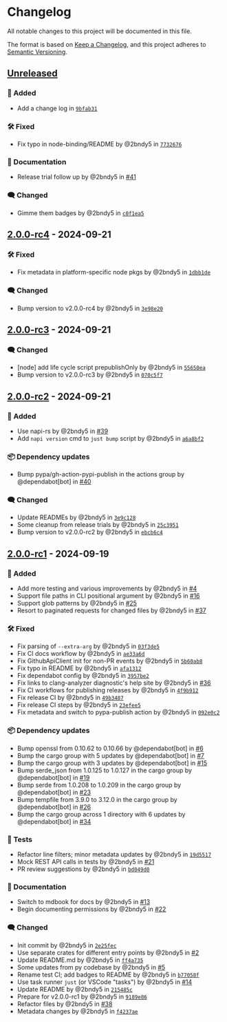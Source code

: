 # Changelog

All notable changes to this project will be documented in this file.

The format is based on [Keep a Changelog](https://keepachangelog.com/en/1.0.0/),
and this project adheres to [Semantic Versioning](https://semver.org/spec/v2.0.0.html).
<!-- markdownlint-disable MD024 -->

## [Unreleased]

### <!-- 1 --> 🚀 Added

- Add a change log in [`9bfab31`](https://github.com/cpp-linter/cpp_linter_rs/commit/9bfab318394814d2515f3959f744d60a12d415f1)

### <!-- 4 --> 🛠️ Fixed

- Fix typo in node-binding/README by @2bndy5 in [`7732676`](https://github.com/cpp-linter/cpp_linter_rs/commit/7732676e03941a37a4fb5b474d319c640689985a)

### <!-- 8 --> 📝 Documentation

- Release trial follow up by @2bndy5 in [#41](https://github.com/cpp-linter/cpp_linter_rs/pull/41)

### <!-- 9 --> 🗨️ Changed

- Gimme them badges by @2bndy5 in [`c0f1ea5`](https://github.com/cpp-linter/cpp_linter_rs/commit/c0f1ea516ee6efdf1137884cbc2e99e4ce1d4a11)

## [2.0.0-rc4] - 2024-09-21

### <!-- 4 --> 🛠️ Fixed

- Fix metadata in platform-specific node pkgs by @2bndy5 in [`1dbb1de`](https://github.com/cpp-linter/cpp_linter_rs/commit/1dbb1de3abdb231646a33ac2721e6a8778ca4ece)

### <!-- 9 --> 🗨️ Changed

- Bump version to v2.0.0-rc4 by @2bndy5 in [`3e98e20`](https://github.com/cpp-linter/cpp_linter_rs/commit/3e98e20d2405b909b038ff87911dc0d5457613cc)

## [2.0.0-rc3] - 2024-09-21

### <!-- 9 --> 🗨️ Changed

- [node] add life cycle script prepublishOnly by @2bndy5 in [`55650ea`](https://github.com/cpp-linter/cpp_linter_rs/commit/55650ea96aac628023acb120525d674bcf17a529)
- Bump version to v2.0.0-rc3 by @2bndy5 in [`070c5f7`](https://github.com/cpp-linter/cpp_linter_rs/commit/070c5f75f15d0190ee0204992165673c8f16c47d)

## [2.0.0-rc2] - 2024-09-21

### <!-- 1 --> 🚀 Added

- Use napi-rs by @2bndy5 in [#39](https://github.com/cpp-linter/cpp_linter_rs/pull/39)
- Add `napi version` cmd to `just bump` script by @2bndy5 in [`a6a8bf2`](https://github.com/cpp-linter/cpp_linter_rs/commit/a6a8bf2f8f02c8d1a7b4047dae7bb13b537c370a)

### <!-- 6 --> 📦 Dependency updates

- Bump pypa/gh-action-pypi-publish in the actions group by @dependabot[bot] in [#40](https://github.com/cpp-linter/cpp_linter_rs/pull/40)

### <!-- 9 --> 🗨️ Changed

- Update READMEs by @2bndy5 in [`3e9c128`](https://github.com/cpp-linter/cpp_linter_rs/commit/3e9c12846c0eb96f8cdd68fc7435bd8965e7ce6a)
- Some cleanup from release trials by @2bndy5 in [`25c3951`](https://github.com/cpp-linter/cpp_linter_rs/commit/25c3951b0ecef9e078ea71932c9401ad8abc2a28)
- Bump version to v2.0.0-rc2 by @2bndy5 in [`ebcb6c4`](https://github.com/cpp-linter/cpp_linter_rs/commit/ebcb6c4941fbaa8147c768252d6d7d9adcfa3bb3)

## [2.0.0-rc1] - 2024-09-19

### <!-- 1 --> 🚀 Added

- Add more testing and various improvements by @2bndy5 in [#4](https://github.com/cpp-linter/cpp_linter_rs/pull/4)
- Support file paths in CLI positional argument by @2bndy5 in [#16](https://github.com/cpp-linter/cpp_linter_rs/pull/16)
- Support glob patterns by @2bndy5 in [#25](https://github.com/cpp-linter/cpp_linter_rs/pull/25)
- Resort to paginated requests for changed files by @2bndy5 in [#37](https://github.com/cpp-linter/cpp_linter_rs/pull/37)

### <!-- 4 --> 🛠️ Fixed

- Fix parsing of `--extra-arg` by @2bndy5 in [`03f3de5`](https://github.com/cpp-linter/cpp_linter_rs/commit/03f3de5232e29446d57de00d8ac6deb2fc17d9a5)
- Fix CI docs workflow by @2bndy5 in [`ae33a6d`](https://github.com/cpp-linter/cpp_linter_rs/commit/ae33a6d81da82d8f6c1b2b438e748dd276e4f61f)
- Fix GithubApiClient init for non-PR events by @2bndy5 in [`5b60ab8`](https://github.com/cpp-linter/cpp_linter_rs/commit/5b60ab8af020f81fc986cdf86568263b5e5f8e50)
- Fix typo in README by @2bndy5 in [`afa1312`](https://github.com/cpp-linter/cpp_linter_rs/commit/afa1312af05f3920e9750dd1371fcad09643bc3f)
- Fix dependabot config by @2bndy5 in [`3957be2`](https://github.com/cpp-linter/cpp_linter_rs/commit/3957be228662faa3ab0c7241a88ac3b9d3bd09f8)
- Fix links to clang-analyzer diagnostic's help site by @2bndy5 in [#36](https://github.com/cpp-linter/cpp_linter_rs/pull/36)
- Fix CI workflows for publishing releases by @2bndy5 in [`4f9b912`](https://github.com/cpp-linter/cpp_linter_rs/commit/4f9b91234bf05fd14afc60d7c87768d7ca0d7bb0)
- Fix release CI by @2bndy5 in [`49b3487`](https://github.com/cpp-linter/cpp_linter_rs/commit/49b3487c6d0804c075c7e8863be921c8ba3fdaea)
- Fix release CI steps by @2bndy5 in [`23efee5`](https://github.com/cpp-linter/cpp_linter_rs/commit/23efee50413ae6b6d1b51d147dcdc832d213de94)
- Fix metadata and switch to pypa-publish action by @2bndy5 in [`092e0c2`](https://github.com/cpp-linter/cpp_linter_rs/commit/092e0c20cf66747b59bab4bdf60be29f7f02dcc6)

### <!-- 6 --> 📦 Dependency updates

- Bump openssl from 0.10.62 to 0.10.66 by @dependabot[bot] in [#6](https://github.com/cpp-linter/cpp_linter_rs/pull/6)
- Bump the cargo group with 5 updates by @dependabot[bot] in [#7](https://github.com/cpp-linter/cpp_linter_rs/pull/7)
- Bump the cargo group with 3 updates by @dependabot[bot] in [#15](https://github.com/cpp-linter/cpp_linter_rs/pull/15)
- Bump serde_json from 1.0.125 to 1.0.127 in the cargo group by @dependabot[bot] in [#19](https://github.com/cpp-linter/cpp_linter_rs/pull/19)
- Bump serde from 1.0.208 to 1.0.209 in the cargo group by @dependabot[bot] in [#23](https://github.com/cpp-linter/cpp_linter_rs/pull/23)
- Bump tempfile from 3.9.0 to 3.12.0 in the cargo group by @dependabot[bot] in [#26](https://github.com/cpp-linter/cpp_linter_rs/pull/26)
- Bump the cargo group across 1 directory with 6 updates by @dependabot[bot] in [#34](https://github.com/cpp-linter/cpp_linter_rs/pull/34)

### <!-- 7 -->🚦 Tests

- Refactor line filters; minor metadata updates by @2bndy5 in [`19d5517`](https://github.com/cpp-linter/cpp_linter_rs/commit/19d5517dc1c95c8269c0beb583387df6197b1ec7)
- Mock REST API calls in tests by @2bndy5 in [#21](https://github.com/cpp-linter/cpp_linter_rs/pull/21)
- PR review suggestions by @2bndy5 in [`bd049d0`](https://github.com/cpp-linter/cpp_linter_rs/commit/bd049d06c48b4dc40da958a478873ac30183ee46)

### <!-- 8 --> 📝 Documentation

- Switch to mdbook for docs by @2bndy5 in [#13](https://github.com/cpp-linter/cpp_linter_rs/pull/13)
- Begin documenting permissions by @2bndy5 in [#22](https://github.com/cpp-linter/cpp_linter_rs/pull/22)

### <!-- 9 --> 🗨️ Changed

- Init commit by @2bndy5 in [`2e25fec`](https://github.com/cpp-linter/cpp_linter_rs/commit/2e25fec0a447df24d0bcc1b80f6624040bab755e)
- Use separate crates for different entry points by @2bndy5 in [#2](https://github.com/cpp-linter/cpp_linter_rs/pull/2)
- Update README.md by @2bndy5 in [`ff4a735`](https://github.com/cpp-linter/cpp_linter_rs/commit/ff4a735ec5a74cc9a2e835e58dc76696233ad688)
- Some updates from py codebase by @2bndy5 in [#5](https://github.com/cpp-linter/cpp_linter_rs/pull/5)
- Rename test CI; add badges to README by @2bndy5 in [`b77058f`](https://github.com/cpp-linter/cpp_linter_rs/commit/b77058f166f1062abe8193ab6fc4bc671793a7c8)
- Use task runner `just` (or VSCode "tasks") by @2bndy5 in [#14](https://github.com/cpp-linter/cpp_linter_rs/pull/14)
- Update README by @2bndy5 in [`215485c`](https://github.com/cpp-linter/cpp_linter_rs/commit/215485c3f5032b7253e2d13f6726e3bfe70a16d0)
- Prepare for v2.0.0-rc1 by @2bndy5 in [`9189e86`](https://github.com/cpp-linter/cpp_linter_rs/commit/9189e86da499606439f6b65b62df5603f57d9da7)
- Refactor files by @2bndy5 in [#38](https://github.com/cpp-linter/cpp_linter_rs/pull/38)
- Metadata changes by @2bndy5 in [`f4237ae`](https://github.com/cpp-linter/cpp_linter_rs/commit/f4237ae593e468eca0e63169c9360e97bd6e1f26)

[unreleased]: https://github.com/cpp-linter/cpp_linter_rs/compare/v2.0.0-rc4...HEAD
[2.0.0-rc4]: https://github.com/cpp-linter/cpp_linter_rs/compare/v2.0.0-rc3...v2.0.0-rc4
[2.0.0-rc3]: https://github.com/cpp-linter/cpp_linter_rs/compare/v2.0.0-rc2...v2.0.0-rc3
[2.0.0-rc2]: https://github.com/cpp-linter/cpp_linter_rs/compare/v2.0.0-rc1...v2.0.0-rc2
[2.0.0-rc1]: https://github.com/cpp-linter/cpp_linter_rs/compare/2e25fec0a447df24d0bcc1b80f6624040bab755e...v2.0.0-rc1

<!-- generated by git-cliff -->
